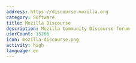 ```yaml
---
address: https://discourse.mozilla.org
category: Software
title: Mozilla Discourse
description: Mozilla Community Discourse forum
userCount: 15266
icon: mozilla-discourse.png
activity: high
language: en
---
```

